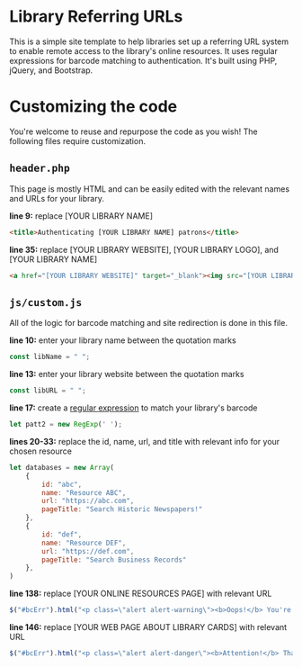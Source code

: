 # Library Referring URLs

This is a simple site template to help libraries set up a referring URL system to enable remote access to the library's online resources. It uses regular expressions for barcode matching to authentication. It's built using PHP, jQuery, and Bootstrap.

# Customizing the code

You're welcome to reuse and repurpose the code as you wish! The following files require customization.

## `header.php`

This page is mostly HTML and can be easily edited with the relevant names and URLs for your library.

**line 9:** replace [YOUR LIBRARY NAME]
```html
<title>Authenticating [YOUR LIBRARY NAME] patrons</title>
```

**line 35:** replace [YOUR LIBRARY WEBSITE], [YOUR LIBRARY LOGO], and [YOUR LIBRARY NAME]
```html
<a href="[YOUR LIBRARY WEBSITE]" target="_blank"><img src="[YOUR LIBRARY LOGO]" alt="[YOUR LIBRARY NAME]" title="[YOUR LIBRARY NAME]"/></a>
```

## `js/custom.js`

All of the logic for barcode matching and site redirection is done in this file.

**line 10:** enter your library name between the quotation marks
```javascript
const libName = " ";
```

**line 13:** enter your library website between the quotation marks
```javascript
const libURL = " ";
```

**line 17:** create a [regular expression](https://developer.mozilla.org/en-US/docs/Web/JavaScript/Guide/Regular_Expressions) to match your library's barcode
```javascript
let patt2 = new RegExp(' ');
```

**lines 20-33:** replace the id, name, url, and title with relevant info for your chosen resource
```javascript
let databases = new Array(
    {
        id: "abc", 
        name: "Resource ABC", 
        url: "https://abc.com", 
        pageTitle: "Search Historic Newspapers!"
    },
    {
        id: "def", 
        name: "Resource DEF", 
        url: "https://def.com", 
        pageTitle: "Search Business Records"
    },
)
```

**line 138:** replace [YOUR ONLINE RESOURCES PAGE] with relevant URL
```javascript
$("#bcErr").html("<p class=\"alert alert-warning\"><b>Oops!</b> You're trying to access a site that doesn't use this authentication feature. <a href=\"[YOUR ONLINE RESOURCES PAGE]\" target=\"_blank\">Go back to our online resources page</a> and try again.</p>");
```

**line 146:** replace [YOUR WEB PAGE ABOUT LIBRARY CARDS] with relevant URL
```javascript
$("#bcErr").html("<p class=\"alert alert-danger\"><b>Attention!</b> That library card number isn't right. Try again or <a href=\"[YOUR WEB PAGE ABOUT LIBRARY CARDS]\" target=\"_blank\">sign up for a library card</a></p>");
```
